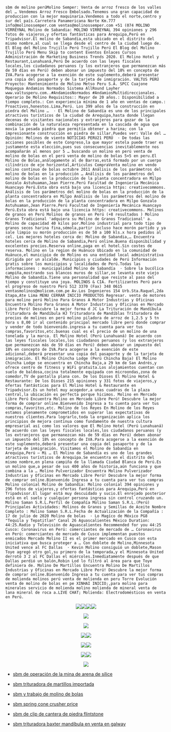 
```
sbm de molino perúMolino Semper: Venta de arroz fresco de los valles del … Vendemos Arroz Fresco Embolsado.Tenemos una gran capacidad de produccion con la mejor maquinaria.Vendemos a todo el norte,centro y sur del país.Carretera Panamericana Norte Km.777 info@molinossemper.com ventas@molinossemper.com +51 (074 MOLINO VIRREYNAL Molino de Sabandia: MOLINO VIRREYNAL 394 opiniones y 296 fotos de viajeros,y ofertas fantásticas para Arequipa,Perú en Tripadvisor.El molino de Sabandia,esta ubicado en el distrito del mismo nombre,al cual se llega desde el centro de la ciudad luego de. El Blog del Molino Trujillo Perú Trujillo Perú El Blog del Molino Trujillo Perú Menu Skip to content Eventos Enlaces Cursos Administración de Marketing Business Trends 2020. El Molino Hotel y Restaurant,Lunahuaná,Perú De acuerdo con las leyes fiscales locales,los ciudadanos peruanos (y los extranjeros que permanezcan más de 59 días en Perú) deben abonar un impuesto del 18% en concepto de IVA.Para acogerse a la exención de este suplemento,deberá presentar una copia del pasaporte y de la tarjeta de inmigración. VALTUS PERÚ Proyecto: Mantenimiento de Molino Metso Peru S.A. SPCC Cuajone Moquegua Andamios Normados Sistema AllRound Layher www.valtusperu.com..#AndamiosNormados #AndamiosMultidireccionales. Operario De Molino Requisitos:: Mayor de 20 años.: Disponibilidad a tiempo completo.: Con experiencia mínima de 1 año en ventas de campo.: Proactivos,honestos.Lima,Perú. Los 399 años de la construcción en piedra del Molino …  · El Molino de Sabandía es uno de los principales atractivos turísticos de la ciudad de Arequipa,hasta donde llegan decenas de visitantes nacionales y extranjeros para gozar de la combinación de la naturaleza representada en la cascada de agua que movía la pesada piedra que permitía obtener a harina; con la impresionante construcción en piedra de sillar.Puedes ver: Valle del … Opinión: Molinos de viento NOTICIAS PERU21 PERÚ  · De todas las acciones posibles de este Congreso,la que mayor estela puede traer es justamente esta elección,pues sus consecuencias inevitablemente nos acompañarán al menos por 5 … buscando un molino en perú venta de molino de bolas en el perú venta de molino de bolas 5×5 en peru.El Molino de Bolas,análogamente al de Barras,está formado por un cuerpo cilíndrico de eje horizontal,Articulos CompraVenta molino en vendo molino continuo de bolas octubre 2011 Análisis de los parámetros del molino de bolas en la producción … Análisis de los parámetros del molino de bolas en la producción de la planta concentradora en Milpo Gonzalo Astuhuaman,Jean Pierre.Perú Facultad de Ingeniería Mecánica Huancayo Perú.Esta obra está bajo una licencia https: creativecommons. Análisis de los parámetros del molino de bolas en la producción de la planta concentradora en Milpo Análisis de los parámetros del molino de bolas en la producción de la planta concentradora en Milpo Gonzalo Astuhuaman,Jean Pierre.Perú Facultad de Ingeniería Mecánica Huancayo Perú.Esta obra está bajo una licencia https: creativecommons. Molinos de granos en Perú Molinos de granos en Perú (+8 resultados ) Molino Granos Tradicional 'adquiera su Molino de Granos Tradicional' a. Molino de capacidad 40 kilos por.Molino industrial para todo tipo de granos secos harina fina,sémola,partir incluso hace morón partido y ya sale limpio su morón producción es de 50 a 100 kls.x hora pedidos al cel. Los mejores hoteles cerca de: Molino de Sabandia,… Encuentra hoteles cerca de Molino de Sabandia,Perú online.Buena disponibilidad y excelentes precios.Reserva online,paga en el hotel.Sin costes de reserva. Molino en la region de Huánuco Ubicado en la comunidad de Huánuco,el municipio de de Molino es una entidad local administrativa dirigida por un alcalde. Municipios y ciudades de Perú Información gratis sobre los municipios y localidades de Perú.Todas las informaciones : municipalidad Molino de Sabandía  · Sobre la bucólica campiña,mostrando sus blancos muros de sillar,se levanta este viejo Molino de Sabandía.Tiene una personalidad que resiste al paso del tiempo y constituye una joya. MOLINOS & CIA. Fertilizantes Perú para el progreso de nuestro Perú 512 3370 (Fax) 348 0615 ventasmolinos@molicom.com.pe Av.Los Ingenieros 154 Urb.Sta.Raquel,2da Etapa,Ate Lima MENU CERRAR INICIO PRODUCTOS Regresar. venta de motores para molino perú Molino Para Granos A Motor Industrias y Oficinas Encuentra Molino Para Granos A Motor Industrias y Oficinas en Mercado Libre Perú! Descubre la mejor forma d JC La Trituración de Mandíbula Trituradora de Mandíbula HJ Trituradora de Mandíblas Trituradora de precios de molinos en perú molino piladora de arroz de 1,2.5 y 5 tn hora s 8,00 ir al contenido principal mercado libre perú donde comprar y vender de todo bienvenido.ingresa a tu cuenta para ver tus compras,favoritos,etc.buenas cual es el precio de un molino de una tonelada y la marca. El Molino Hotel (Perú Lunahuaná) De acuerdo con las leyes fiscales locales,los ciudadanos peruanos (y los extranjeros que permanezcan más de 59 días en Perú) deben abonar un impuesto del 18% en concepto de IVA.Para acogerse a la exención de este adicional,deberá presentar una copia del pasaporte y de la tarjeta de inmigración. El Molino Chincha Lodge (Perú Chincha Baja) El Molino Chincha Lodge se encuentra en Chincha Baja,a 29 km de San Andrés,y ofrece centro de fitness y WiFi gratuita.Los alojamientos cuentan con suelo de baldosa,cocina totalmente equipada con microondas,zona de comedor,TV de pantalla plana con. De los Dioses El Molino Hotel & Restaurante: De los Dioses 215 opiniones y 331 fotos de viajeros,y ofertas fantásticas para El Molino Hotel & Restaurante en Tripadvisor.Es un hotel muy acogedor,a unas cuadras de la plaza central,la ubicación es perfecta porque hicimos. Molino en Mercado Libre Perú Encuentra Molino en Mercado Libre Perú! Descubre la mejor forma de comprar online.Bienvenido Ingresa a tu cuenta para ver tus compras,favoritos,etc. Molino de los Reyes En Molino de los Reyes estamos plenamente comprometidos en superar las expectativas de nuestros clientes.Para lograrlo,toda la organización aplica los principios de mejora continua como fundamento de nuestra cultura empresarial así como los valores que El Molino Hotel (Perú Lunahuaná) De acuerdo con las leyes fiscales locales,los ciudadanos peruanos (y los extranjeros que permanezcan más de 59 días en Perú) deben abonar un impuesto del 18% en concepto de IVA.Para acogerse a la exención de este suplemento,deberá presentar una copia del pasaporte y de la tarjeta de inmigración. Visitamos el Molino de Sabandía en Arequipa,Perú — Mi … El Molino de Sabandía es uno de los grandes atractivos turísticos de Arequipa.Se encuentra en el distrito del mismo nombre,en plena campiña de la llamada Ciudad Blanca de Perú.Es un molino que,a pesar de sus 400 años de historia,aún funciona y que combina a la … Molino Pulverizador Encuentra Molino Pulverizador Industrias y Oficinas en Mercado Libre Perú! Descubre la mejor forma de comprar online.Bienvenido Ingresa a tu cuenta para ver tus compras Molino colonial Molino de Sabandia: Molino colonial 394 opiniones y 296 fotos de viajeros,y ofertas fantásticas para Arequipa,Perú en Tripadvisor.El lugar está muy descuidado y sucio.El enrejado posterior está en el suelo y cualquier persona ingresa sin control cruzando un. Molino Saman S.R.L.Perfil de Compañía Molino Saman S.R.L.(Perú) Principales Actividades: Molinos de Granos y Semillas de Aceite Nombre Completo : Molino Saman S.R.L.Fecha de Actualización de la Compañía : 17 de julio de 2020 Molino de bolas  · Lo Magíco de México PG8 "Tequila y Tepatitlan" Canal 26 Aguascalientes México Duration: 44:25.Radio y Televisión de Aguascalientes Recommended for you 44:25 Cusco: Coronavirus en Perú: comerciantes de mercado de … Coronavirus en Perú: comerciantes de mercado de Cusco implementan puestos enmicados Mercado Molino II es el primer mercado en Cusco con esta iniciativa que busca proteger a … Con doblete de Molino,Minnesota United vence al FC Dallas  · Kevin Molino consiguió un doblete,Mason Toye agregó otro gol,su primero de la temporada,y el Minnesota United derrotó 3 2 al FC Dallas el miércoles.Inmediatamente después de que Dallas perdió un balón,Robin Lod lo filtró al área para que Toye definiera de. Molino De Martillos Encuentra Molino De Martillos Industrias y Oficinas en Mercado Libre Perú! Descubre la mejor forma de comprar online.Bienvenido Ingresa a tu cuenta para ver tus compras de molienda molinos perú venta de molienda en peru Torre Evolución venta de molino de bolas en pe XINHAI INICIO;,para molino para minerales servicio de molienda molino molienda de mineral venta de lana mineral de roca a.LIVE CHAT; Molienda: Electrodomésticos en venta en Perú. 
```

<div align="center">

<a href="https://es-mill.shibang-china.com/github&k=sbm+de+molino+per%C3%BA"><img src="https://static.shibang-china.com/es/mill/index.jpg"></a><a href="https://es-mill.shibang-china.com/materials.htmlgithub&k=sbm+de+molino+per%C3%BA"><img src="https://static.shibang-china.com/es/mill/materials.jpg"></a><a href="https://es-mill.shibang-china.com/about.htmlgithub&k=sbm+de+molino+per%C3%BA"><img src="https://static.shibang-china.com/es/mill/about.jpg"></a><a href="https://es-mill.shibang-china.com/contact.htmlgithub&k=sbm+de+molino+per%C3%BA"><img src="https://static.shibang-china.com/es/mill/contact.jpg"></a>

<a href="https://es-mill.shibang-china.com/github&k=sbm+de+molino+per%C3%BA"><img src="https://static.shibang-china.com/es/mill/banner.jpg"></a>

<a href="https://swt.shibang-china.com/github&k=sbm+de+molino+per%C3%BA"><img src="https://static.shibang-china.com/es/mill/chat.jpg"></a>

<a href="https://es-mill.shibang-china.com/products/vertical-roller-mill.htmlgithub&k=sbm+de+molino+per%C3%BA"><img src="https://static.shibang-china.com/es/mill/vertical.jpg"></a><a href="https://es-mill.shibang-china.com/products/raymond-mill.htmlgithub&k=sbm+de+molino+per%C3%BA"><img src="https://static.shibang-china.com/es/mill/raymond.jpg"></a>

<a href="https://es-mill.shibang-china.com/products/ultrafine-grinding-mill.htmlgithub&k=sbm+de+molino+per%C3%BA"><img src="https://static.shibang-china.com/es/mill/ultrafine.jpg"></a><a href="https://es-mill.shibang-china.com/products/trapezium-grinding-mill.htmlgithub&k=sbm+de+molino+per%C3%BA"><img src="https://static.shibang-china.com/es/mill/trapezium.jpg"></a>

<a href="https://es-mill.shibang-china.com/products/ball-mill.htmlgithub&k=sbm+de+molino+per%C3%BA"><img src="https://static.shibang-china.com/es/mill/ball.jpg"></a><a href="https://es-mill.shibang-china.com/products/hammer-mill.htmlgithub&k=sbm+de+molino+per%C3%BA"><img src="https://static.shibang-china.com/es/mill/hammer.jpg"></a>

<a href="https://swt.shibang-china.com/github&k=sbm+de+molino+per%C3%BA"><img src="https://static.shibang-china.com/es/mill/case.jpg"></a>

</div>


* [sbm de operación de la mina de arena de sílice](sbm%20de%20operaci%C3%B3n%20de%20la%20mina%20de%20arena%20de%20s%C3%ADlice.md)

* [sbm trituradora de martillos importada](sbm%20trituradora%20de%20martillos%20importada.md)

* [sbm y trabajo de molino de bolas](sbm%20y%20trabajo%20de%20molino%20de%20bolas.md)

* [sbm spring cone crusher price](sbm%20spring%20cone%20crusher%20price.md)

* [sbm de clip de cantera de piedra flintstone](sbm%20de%20clip%20de%20cantera%20de%20piedra%20flintstone.md)

* [sbm trituradora baxter mandíbula en venta en galway](sbm%20trituradora%20baxter%20mand%C3%ADbula%20en%20venta%20en%20galway.md)